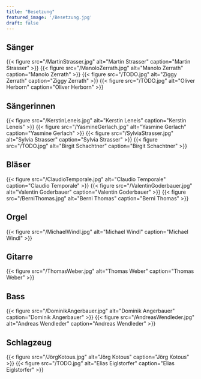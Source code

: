 ```yaml
---
title: "Besetzung"
featured_image: '/Besetzung.jpg'
draft: false
---
```


## Sänger

{{< figure src="/MartinStrasser.jpg" alt="Martin Strasser" caption="Martin Strasser" >}}
{{< figure src="/ManoloZerrath.jpg" alt="Manolo Zerrath" caption="Manolo Zerrath" >}}
{{< figure src="/TODO.jpg" alt="Ziggy Zerrath" caption="Ziggy Zerrath" >}}
{{< figure src="/TODO.jpg" alt="Oliver Herborn" caption="Oliver Herborn" >}}

## Sängerinnen

{{< figure src="/KerstinLeneis.jpg" alt="Kerstin Leneis" caption="Kerstin Leneis" >}}
{{< figure src="/YasmineGerlach.jpg" alt="Yasmine Gerlach" caption="Yasmine Gerlach" >}}
{{< figure src="/SylviaStrasser.jpg" alt="Sylvia Strasser" caption="Sylvia Strasser" >}}
{{< figure src="/TODO.jpg" alt="Birgit Schachtner" caption="Birgit Schachtner" >}}

## Bläser

{{< figure src="/ClaudioTemporale.jpg" alt="Claudio Temporale" caption="Claudio Temporale" >}}
{{< figure src="/ValentinGoderbauer.jpg" alt="Valentin Goderbauer" caption="Valentin Goderbauer" >}}
{{< figure src="/BerniThomas.jpg" alt="Berni Thomas" caption="Berni Thomas" >}}

## Orgel

{{< figure src="/MichaelWindl.jpg" alt="Michael Windl" caption="Michael Windl" >}}

## Gitarre

{{< figure src="/ThomasWeber.jpg" alt="Thomas Weber" caption="Thomas Weber" >}}

## Bass

{{< figure src="/DominikAngerbauer.jpg" alt="Dominik Angerbauer" caption="Dominik Angerbauer" >}}
{{< figure src="/AndreasWendleder.jpg" alt="Andreas Wendleder" caption="Andreas Wendleder" >}}

## Schlagzeug

{{< figure src="/JörgKotous.jpg" alt="Jörg Kotous" caption="Jörg Kotous" >}}
{{< figure src="/TODO.jpg" alt="Elias Eiglstorfer" caption="Elias Eiglstorfer" >}}

